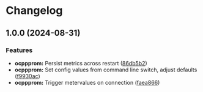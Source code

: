 # Changelog

## 1.0.0 (2024-08-31)


### Features

* **ocppprom:** Persist metrics across restart ([86db5b2](https://github.com/calmh/homeprom/commit/86db5b221a55277e016fc01912b5bc4cc19135d9))
* **ocppprom:** Set config values from command line switch, adjust defaults ([f9930ac](https://github.com/calmh/homeprom/commit/f9930ac0f036fa9e3e26fbf2ed7c1746096485e9))
* **ocppprom:** Trigger metervalues on connection ([faea866](https://github.com/calmh/homeprom/commit/faea866d035299b10954c52661e2d606bf3d9c38))

